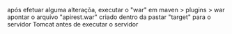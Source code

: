 após efetuar alguma alteraçõa, executar o "war" em maven > plugins > war
apontar o arquivo "apirest.war" 
criado dentro da pastar "target" para o servidor Tomcat
antes de executar o servidor